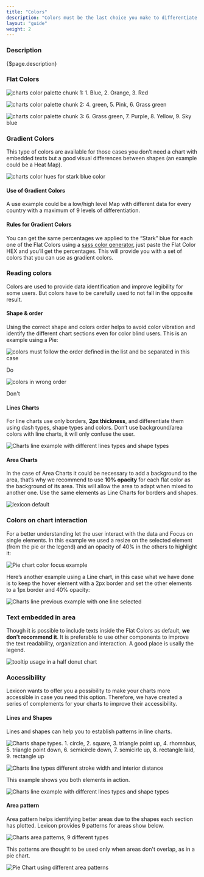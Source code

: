 ```yaml
---
title: "Colors"
description: "Colors must be the last choice you make to differentiate elements. Lexicon provides a specific color order, combinations and rules to follow when you create a new chart component, including patterns, dash lines and shapes."
layout: "guide"
weight: 2
---
```


### Description

{$page.description}

### Flat Colors

![charts color palette chunk 1: 1. Blue, 2. Orange, 3. Red](../../../images/ColorCharts1.jpg)

![charts color palette chunk 2: 4. green, 5. Pink, 6. Grass green](../../../images/ColorCharts2.jpg)

![charts color palette chunk 3: 6. Grass green, 7. Purple, 8. Yellow, 9. Sky blue](../../../images/ColorCharts3.jpg)


### Gradient Colors
This type of colors are available for those cases you don’t need a chart with embedded texts but a good visual differences between shapes (an example could be a Heat Map). 

![charts color hues for stark blue color](../../../images/ChartColorStarkVariation.jpg)

#### Use of Gradient Colors
A use example could be a low/high level Map with different data for every country with a maximum of 9 levels of differentiation.

#### Rules for Gradient Colors
You can get the same percentages we applied to the “Stark” blue for each one of the Flat Colors using a [sass color generator](http://scg.ar-ch.org/), just paste the Flat Color HEX and you’ll get the percentages. This will provide you with a set of colors that you can use as gradient colors.  


### Reading colors

Colors are used to provide data identification and improve legibility for some users. But colors have to be carefully used to not fall in the opposite result.

#### Shape & order
Using the correct shape and colors order helps to avoid color vibration and identify the different chart sections even for color blind users. This is an example using a Pie:  

<div class="row">
	<div class="dodont col-lg">
		<img class="do" src="../../../images/ChartShapeOrderRight.png" alt="colors must follow the order defined in the list and be separated in this case">
		<p class="do">Do</p>
	</div>
	<div class="dodont col-lg">
		<img class="dont" src="../../../images/ChartShapeOrderWrong.png" alt="colors in wrong order">
		<p class="dont">Don't</p>
	</div>
</div>

#### Lines Charts
For line charts use only borders, **2px thickness**, and differentiate them using dash types, shape types and colors. Don’t use background/area colors with line charts, it will only confuse the user. 

![Charts line example with different lines types and shape types](../../../images/ChartLineAndShapeExample1.png)

#### Area Charts
In the case of Area Charts it could be necessary to add a background to the area, that’s why we recommend to use **10% opacity** for each flat color as the background of its area. This will allow the area to adapt when mixed to another one. 
Use the same elements as Line Charts for borders and shapes. 

![lexicon default](../../../images/ChartColorAreas.png)

### Colors on chart interaction

For a better understanding let the user interact with the data and Focus on single elements. In this example we used a resize on the selected element (from the pie or the legend) and an opacity of 40% in the others to highlight it:

![Pie chart color focus example](../../../images/ChartColorFocus.png)


Here’s another example using a Line chart, in this case what we have done is to keep the hover element with a 2px border and set the other elements to a 1px border and 40% opacity:

![Charts line previous example with one line selected](../../../images/ChartLineAndShapeExample2.png)


### Text embedded in area

Though it is possible to include texts inside the Flat Colors as default, **we don’t recommend it**. It is preferable to use other components to improve the text readability, organization and interaction. A good place is usally the legend.

![tooltip usage in a half donut chart](../../../images/ChartBubbleExample.png)


### Accessibility

Lexicon wants to offer you a possibility to make your charts more accessible in case you need this option. Therefore, we have created a series of complements for your charts to improve their accessibility.

#### Lines and Shapes

Lines and shapes can help you to establish patterns in line charts.

![Charts shape types. 1. circle, 2. square, 3. triangle point up, 4. rhomnbus, 5. triangle point down, 6. semicircle down, 7. semicirle up, 8. rectangle laid, 9. rectangle up](../../../images/ChartsShapeTypes.png)

![Charts line types different stroke width and interior distance](../../../images/ChartsLineTypes.png)

This example shows you both elements in action.

![Charts line example with different lines types and shape types](../../../images/ChartLineAndShapeExample1.png)

#### Area pattern

Area pattern helps identifying better areas due to the shapes each section has plotted. Lexicon provides 9 patterns for areas show below.

![Charts area patterns, 9 different types](../../../images/ChartsAreaPattern.png)

This patterns are thought to be used only when areas don't overlap, as in a pie chart.

![Pie Chart using different area patterns](../../../images/ChartAreaPatternExample.png)
